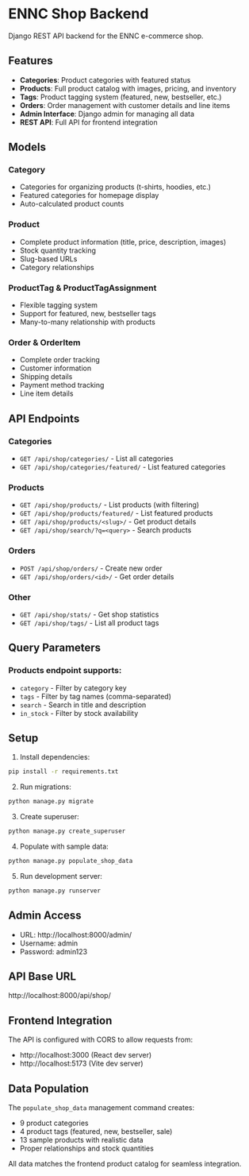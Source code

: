 # ENNC Shop Backend

Django REST API backend for the ENNC e-commerce shop.

## Features

- **Categories**: Product categories with featured status
- **Products**: Full product catalog with images, pricing, and inventory
- **Tags**: Product tagging system (featured, new, bestseller, etc.)
- **Orders**: Order management with customer details and line items
- **Admin Interface**: Django admin for managing all data
- **REST API**: Full API for frontend integration

## Models

### Category
- Categories for organizing products (t-shirts, hoodies, etc.)
- Featured categories for homepage display
- Auto-calculated product counts

### Product
- Complete product information (title, price, description, images)
- Stock quantity tracking
- Slug-based URLs
- Category relationships

### ProductTag & ProductTagAssignment
- Flexible tagging system
- Support for featured, new, bestseller tags
- Many-to-many relationship with products

### Order & OrderItem
- Complete order tracking
- Customer information
- Shipping details
- Payment method tracking
- Line item details

## API Endpoints

### Categories
- `GET /api/shop/categories/` - List all categories
- `GET /api/shop/categories/featured/` - List featured categories

### Products
- `GET /api/shop/products/` - List products (with filtering)
- `GET /api/shop/products/featured/` - List featured products
- `GET /api/shop/products/<slug>/` - Get product details
- `GET /api/shop/search/?q=<query>` - Search products

### Orders
- `POST /api/shop/orders/` - Create new order
- `GET /api/shop/orders/<id>/` - Get order details

### Other
- `GET /api/shop/stats/` - Get shop statistics
- `GET /api/shop/tags/` - List all product tags

## Query Parameters

### Products endpoint supports:
- `category` - Filter by category key
- `tags` - Filter by tag names (comma-separated)
- `search` - Search in title and description
- `in_stock` - Filter by stock availability

## Setup

1. Install dependencies:
```bash
pip install -r requirements.txt
```

2. Run migrations:
```bash
python manage.py migrate
```

3. Create superuser:
```bash
python manage.py create_superuser
```

4. Populate with sample data:
```bash
python manage.py populate_shop_data
```

5. Run development server:
```bash
python manage.py runserver
```

## Admin Access

- URL: http://localhost:8000/admin/
- Username: admin
- Password: admin123

## API Base URL

http://localhost:8000/api/shop/

## Frontend Integration

The API is configured with CORS to allow requests from:
- http://localhost:3000 (React dev server)
- http://localhost:5173 (Vite dev server)

## Data Population

The `populate_shop_data` management command creates:
- 9 product categories
- 4 product tags (featured, new, bestseller, sale)
- 13 sample products with realistic data
- Proper relationships and stock quantities

All data matches the frontend product catalog for seamless integration.